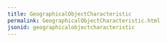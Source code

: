 ```yaml
---
title: GeographicalObjectCharacteristic
permalink: GeographicalObjectCharacteristic.html
jsonid: geographicalobjectcharacteristic
---
```

